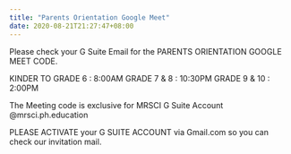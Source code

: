 ```yaml
---
title: "Parents Orientation Google Meet"
date: 2020-08-21T21:27:47+08:00
---
```

Please check your G Suite Email for the
PARENTS ORIENTATION GOOGLE MEET CODE.

KINDER TO GRADE 6 : 8:00AM
GRADE 7 & 8 : 10:30PM
GRADE 9 & 10 : 2:00PM

The Meeting code is exclusive for MRSCI G Suite Account <studentLMS>@mrsci.ph.education

PLEASE ACTIVATE your G SUITE ACCOUNT via Gmail.com so you can check our invitation mail.